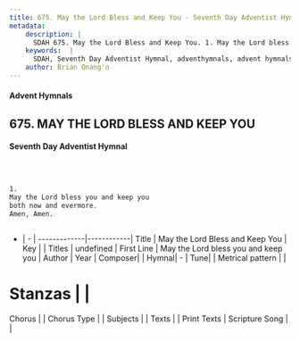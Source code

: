 ```yaml
---
title: 675. May the Lord Bless and Keep You - Seventh Day Adventist Hymnal
metadata:
    description: |
      SDAH 675. May the Lord Bless and Keep You. 1. May the Lord bless you and keep you both now and evermore. Amen, Amen.
    keywords:  |
      SDAH, Seventh Day Adventist Hymnal, adventhymnals, advent hymnals, May the Lord Bless and Keep You, May the Lord bless you and keep you 
    author: Brian Onang'o
---
```


#### Advent Hymnals
## 675. MAY THE LORD BLESS AND KEEP YOU
#### Seventh Day Adventist Hymnal

```txt



1.
May the Lord bless you and keep you
both now and evermore.
Amen, Amen.



```

- |   -  |
-------------|------------|
Title | May the Lord Bless and Keep You |
Key |  |
Titles | undefined |
First Line | May the Lord bless you and keep you |
Author | 
Year | 
Composer|  |
Hymnal|  - |
Tune|  |
Metrical pattern | |
# Stanzas |  |
Chorus |  |
Chorus Type |  |
Subjects |  |
Texts |  |
Print Texts | 
Scripture Song |  |
  
